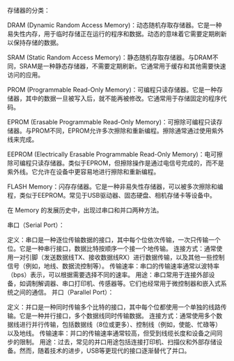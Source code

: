 
存储器的分类：

DRAM (Dynamic Random Access Memory)：动态随机存取存储器。它是一种易失性内存，用于临时存储正在运行的程序和数据。动态的意味着它需要定期刷新以保持存储的数据。

SRAM (Static Random Access Memory)：静态随机存取存储器。与DRAM不同，SRAM是一种静态存储器，不需要定期刷新。它通常用于缓存和其他需要快速访问的应用。

PROM (Programmable Read-Only Memory)：可编程只读存储器。它是一种存储器，其中的数据一旦被写入后，就不能再被修改。它通常用于存储固定的程序代码。

EPROM (Erasable Programmable Read-Only Memory)：可擦除可编程只读存储器。与PROM不同，EPROM允许多次擦除和重新编程。擦除通常通过使用紫外线来完成。

EEPROM (Electrically Erasable Programmable Read-Only Memory)：电可擦除可编程只读存储器。类似于EPROM，但擦除操作是通过电信号完成的，而不是紫外线。它允许在设备中更容易地进行擦除和重新编程。

FLASH Memory：闪存存储器。它是一种非易失性存储器，可以被多次擦除和编程，类似于EEPROM。常见于USB驱动器、固态硬盘、相机存储卡等设备中。


在 Memory 的发展历史中，出现过串口和并口两种方法。

串口（Serial Port）：

定义：串口是一种逐位传输数据的接口，其中每个位依次传输，一次只传输一个位。它是一种串行接口，数据比特按顺序一个接一个地传输。
连接方式：通常使用一对引脚（发送数据线TX、接收数据线RX）进行数据传输，以及其他一些控制信号（例如，地线、数据流控制等）。
传输速率：串口的传输速率通常以波特率（bps）表示，可以根据需要选择不同的速率。
用途：串口常用于连接外部设备，如调制解调器、串口打印机、传感器等。它们也经常用于微控制器和嵌入式系统之间的通信。
并口（Parallel Port）：

定义：并口是一种同时传输多个比特的接口，其中每个位都使用一个单独的线路传输。它是一种并行接口，多个数据线同时传输数据。
连接方式：通常使用多个数据线进行并行传输，包括数据线（8位或更多）、控制线（例如，使能、忙碌等）以及地线。
传输速率：并口的传输速率通常较高，但受到线缆长度和设备之间同步的限制。
用途：过去，常见的并口用途包括连接打印机、扫描仪和外部存储设备。然而，随着技术的进步，USB等更现代的接口逐渐替代了并口。

